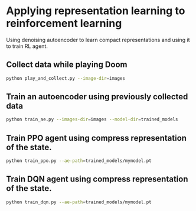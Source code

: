 # Applying representation learning to reinforcement learning 
Using denoising autoencoder to learn compact representations and using it to train RL agent.

## Collect data while playing Doom
```bash
python play_and_collect.py --image-dir=images
```

## Train an autoencoder using previously collected data 
```bash
python train_ae.py --images-dir=images --model-dir=trained_models
```

## Train PPO agent using compress representation of the state.
```bash
python train_ppo.py --ae-path=trained_models/mymodel.pt
```

## Train DQN agent using compress representation of the state.
```bash
python train_dqn.py --ae-path=trained_models/mymodel.pt
```

